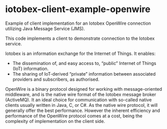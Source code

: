 # iotobex-client-example-openwire
Example of client implementation for an Iotobex OpenWire connection utilizing Java Message Service (JMS).

This code implements a client to demonstrate connection to the Iotobex service. 

Iotobex is an information exchange for the Internet of Things. It enables:
- The dissemination of, and easy access to, “public” Internet of Things (IoT) information.
- The sharing of IoT-derived “private” information between associated providers and subscribers, as authorised.

OpenWire is a binary protocol designed for working with message-oriented middleware, and is the native wire format of the Iotobex message broker (ActiveMQ). It an ideal choice for communication with so-called native clients usually written in Java, C, or C#. As the native wire protocol, it will generally offer the best performance. However the inherent efficiency and performance of the OpenWire protocol comes at a cost, being the complexity of implementation on the client side.
